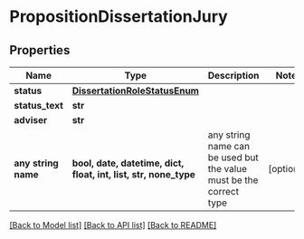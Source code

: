 # PropositionDissertationJury


## Properties
Name | Type | Description | Notes
------------ | ------------- | ------------- | -------------
**status** | [**DissertationRoleStatusEnum**](DissertationRoleStatusEnum.md) |  | 
**status_text** | **str** |  | 
**adviser** | **str** |  | 
**any string name** | **bool, date, datetime, dict, float, int, list, str, none_type** | any string name can be used but the value must be the correct type | [optional]

[[Back to Model list]](../README.md#documentation-for-models) [[Back to API list]](../README.md#documentation-for-api-endpoints) [[Back to README]](../README.md)


